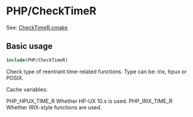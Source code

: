 # PHP/CheckTimeR

See: [CheckTimeR.cmake](https://github.com/petk/php-build-system/blob/master/cmake/cmake/modules/PHP/CheckTimeR.cmake)

## Basic usage

```cmake
include(PHP/CheckTimeR)
```

Check type of reentrant time-related functions. Type can be: irix, hpux or
POSIX.

Cache variables:

  PHP_HPUX_TIME_R
    Whether HP-UX 10.x is used.
  PHP_IRIX_TIME_R
    Whether IRIX-style functions are used.
